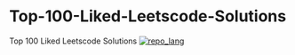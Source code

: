 # Top-100-Liked-Leetscode-Solutions
Top 100 Liked Leetscode Solutions
[![repo_lang](https://skillicons.dev/icons?i=python,cpp,java,go,swift,javascript,typescript,rust,ruby,c#)](#)
